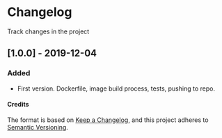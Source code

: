 # Changelog
Track changes in the project

## [1.0.0] - 2019-12-04
### Added
- First version. Dockerfile, image build process, tests, pushing to repo.








#### Credits

The format is based on [Keep a Changelog](https://keepachangelog.com/en/1.0.0/),
and this project adheres to [Semantic Versioning](https://semver.org/spec/v2.0.0.html).
